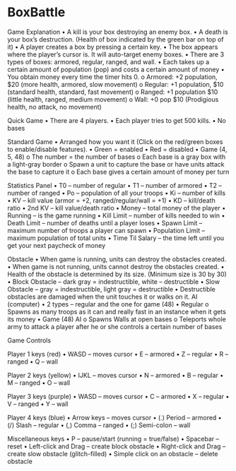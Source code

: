 # BoxBattle
Game Explanation
•	A kill is your box destroying an enemy box.
•	A death is your box’s destruction. (Health of box indicated by the green bar on top of it)
•	A player creates a box by pressing a certain key.
•	The box appears where the player’s cursor is. It will auto-target enemy boxes.
•	There are 3 types of boxes: armored, regular, ranged, and wall.
•	Each takes up a certain amount of population (pop) and costs a certain amount of money
•	You obtain money every time the timer hits 0. 
  o	Armored: +2 population, $20 (more health, armored, slow movement)
  o	Regular: +1 population, $10 (standard health, standard, fast movement)
  o	Ranged: +1 population $10 (little health, ranged, medium movement)
  o	Wall: +0 pop $10 (Prodigious health, no attack, no movement) 

Quick Game
•	There are 4 players.
•	Each player tries to get 500 kills.
•	No bases

Standard Game
•	Arranged how you want it (Click on the red/green boxes to enable/disable features).
•	Green = enabled
•	Red = disabled
•	Game (4, 5, 48) 
  o	The number = the number of bases
  o	Each base is a gray box with a light-gray border
  o	Spawn a unit to capture the base or have units attack the base to capture it
  o	Each base gives a certain amount of money per turn

Statistics Panel
•	T0 – number of regular
•	T1 – number of armored
•	T2 – number of ranged
•	Po – population of all your troops
•	Ki – number of kills
•	KV – kill value (armor = +2, ranged/regular/wall = +1)
•	KD – kill/death ratio
•	2nd KV – kill value/death ratio
•	Money – total money of the player
•	Running – is the game running
•	Kill Limit – number of kills needed to win
•	Death Limit – number of deaths until a player loses
•	Spawn Limit – maximum number of troops a player can spawn
•	Population Limit – maximum population of total units
•	Time Til Salary – the time left until you get your next paycheck of money

Obstacle
•	When game is running, units can destroy the obstacles created.
•	When game is not running, units cannot destroy the obstacles created.
•	Health of the obstacle is determined by its size. (Minimum size is 30 by 30)
•	Block Obstacle – dark gray = indestructible, white – destructible
•	Slow Obstacle – gray = indestructible, light gray = destructible
•	Destructible obstacles are damaged when the unit touches it or walks on it.
AI (computer)
•	2 types – regular and the one for game (48)
•	Regular 
  o	Spawns as many troops as it can and really fast in an instance when it gets its money
•	Game (48) AI
  o	Spawns Walls at open bases
  o	Teleports whole army to attack a player after he or she controls a certain number of bases 

Game Controls

Player 1 keys (red)
•	WASD – moves cursor
•	E – armored
•	Z – regular
•	R – ranged
•	Q – wall

Player 2 keys (yellow)
•	IJKL – moves cursor
•	N – armored
•	B – regular
•	M – ranged
•	O – wall

Player 3 keys (purple)
•	WASD – moves cursor
•	C – armored
•	X – regular
•	V – ranged
•	Y – wall

Player 4 keys (blue)
•	Arrow keys – moves cursor
•	(.) Period – armored
•	(/) Slash – regular
•	(,) Comma – ranged
•	(;) Semi-colon – wall

Miscellaneous keys
•	P – pause/start (running = true/false)
•	Spacebar – reset 
•	Left-click and Drag – create block obstacle
•	Right-click and Drag – create slow obstacle (glitch-filled)
•	Simple click on an obstacle – delete obstacle
